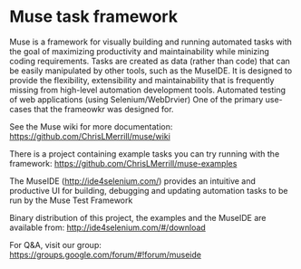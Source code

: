 # Muse task framework



Muse is a framework for visually building and running automated tasks with the goal of maximizing productivity and maintainability while minizing coding requirements. Tasks are created as data (rather than code) that can be easily manipulated by other tools, such as the MuseIDE. It is designed to provide the flexibility, extensibility and maintainability that is frequently missing from high-level automation development tools. Automated testing of web applications (using Selenium/WebDrvier) One of the primary use-cases that the frameowkr was designed for.

See the Muse wiki for more documentation: https://github.com/ChrisLMerrill/muse/wiki

There is a project containing example tasks you can try running with the framework: https://github.com/ChrisLMerrill/muse-examples

The MuseIDE (http://ide4selenium.com/) provides an intuitive and productive UI for building, debugging and updating automation tasks to be run by the Muse Test Framework

Binary distribution of this project, the examples and the MuseIDE are available from: http://ide4selenium.com/#/download

For Q&A, visit our group: https://groups.google.com/forum/#!forum/museide


